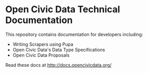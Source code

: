 Open Civic Data Technical Documentation
=======================================

This repository contains documentation for developers including:

* Writing Scrapers using Pupa
* Open Civic Data's Data Type Specifications
* Open Civic Data Proposals

Read these docs at http://docs.opencivicdata.org/
